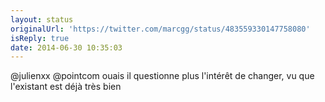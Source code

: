 ```yaml
---
layout: status
originalUrl: 'https://twitter.com/marcgg/status/483559330147758080'
isReply: true
date: 2014-06-30 10:35:03
---
```


@julienxx @pointcom ouais il questionne plus l'intérêt de changer, vu que l'existant est déjà très bien
